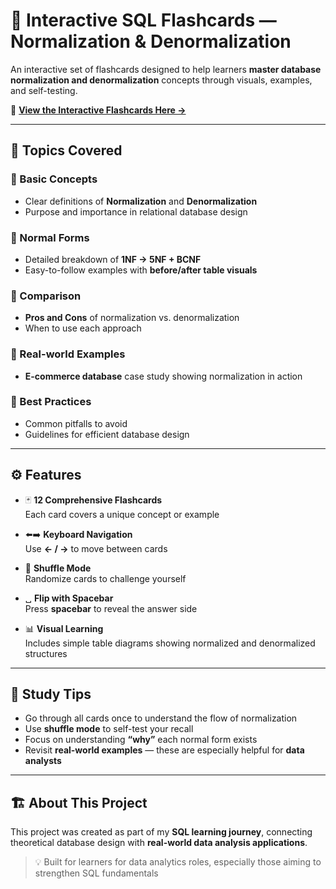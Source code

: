 # 🧩 Interactive SQL Flashcards — Normalization & Denormalization

An interactive set of flashcards designed to help learners **master database normalization and denormalization** concepts through visuals, examples, and self-testing.

🎯 **[View the Interactive Flashcards Here →](https://claude.ai/public/artifacts/0e101b2e-b6ae-4faa-bdf0-3139316ae948)**

---

## 📘 Topics Covered

### 🔹 Basic Concepts
- Clear definitions of **Normalization** and **Denormalization**
- Purpose and importance in relational database design

### 🔹 Normal Forms
- Detailed breakdown of **1NF → 5NF + BCNF**
- Easy-to-follow examples with **before/after table visuals**

### 🔹 Comparison
- **Pros and Cons** of normalization vs. denormalization
- When to use each approach

### 🔹 Real-world Examples
- **E-commerce database** case study showing normalization in action

### 🔹 Best Practices
- Common pitfalls to avoid
- Guidelines for efficient database design

---

## ⚙️ Features

- 🃏 **12 Comprehensive Flashcards**  
  Each card covers a unique concept or example

- ⬅️➡️ **Keyboard Navigation**  
  Use **← / →** to move between cards

- 🔁 **Shuffle Mode**  
  Randomize cards to challenge yourself

- ␣ **Flip with Spacebar**  
  Press **spacebar** to reveal the answer side

- 📊 **Visual Learning**  
  Includes simple table diagrams showing normalized and denormalized structures

---

## 🧠 Study Tips

- Go through all cards once to understand the flow of normalization  
- Use **shuffle mode** to self-test your recall  
- Focus on understanding **“why”** each normal form exists  
- Revisit **real-world examples** — these are especially helpful for **data analysts**

---

## 🏗️ About This Project

This project was created as part of my **SQL learning journey**, connecting theoretical database design with **real-world data analysis applications**.

> 💡 Built for learners for data analytics roles, especially those aiming to strengthen SQL fundamentals
